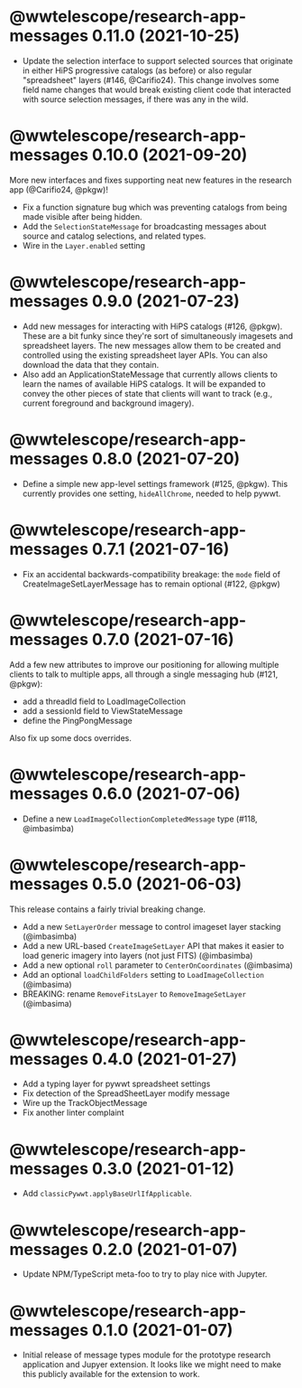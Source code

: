 # @wwtelescope/research-app-messages 0.11.0 (2021-10-25)

- Update the selection interface to support selected sources that originate in
  either HiPS progressive catalogs (as before) or also regular "spreadsheet"
  layers (#146, @Carifio24). This change involves some field name changes that
  would break existing client code that interacted with source selection
  messages, if there was any in the wild.


# @wwtelescope/research-app-messages 0.10.0 (2021-09-20)

More new interfaces and fixes supporting neat new features in the research app
(@Carifio24, @pkgw)!

- Fix a function signature bug which was preventing catalogs from being made
  visible after being hidden.
- Add the `SelectionStateMessage` for broadcasting messages about source and
  catalog selections, and related types.
- Wire in the `Layer.enabled` setting


# @wwtelescope/research-app-messages 0.9.0 (2021-07-23)

- Add new messages for interacting with HiPS catalogs (#126, @pkgw). These are a
  bit funky since they're sort of simultaneously imagesets and spreadsheet
  layers. The new messages allow them to be created and controlled using the
  existing spreadsheet layer APIs. You can also download the data that they
  contain.
- Also add an ApplicationStateMessage that currently allows clients to learn the
  names of available HiPS catalogs. It will be expanded to convey the other
  pieces of state that clients will want to track (e.g., current foreground and
  background imagery).


# @wwtelescope/research-app-messages 0.8.0 (2021-07-20)

- Define a simple new app-level settings framework (#125, @pkgw). This
  currently provides one setting, `hideAllChrome`, needed to help pywwt.


# @wwtelescope/research-app-messages 0.7.1 (2021-07-16)

- Fix an accidental backwards-compatibility breakage: the `mode` field of
  CreateImageSetLayerMessage has to remain optional (#122, @pkgw)


# @wwtelescope/research-app-messages 0.7.0 (2021-07-16)

Add a few new attributes to improve our positioning for allowing multiple
clients to talk to multiple apps, all through a single messaging hub (#121,
@pkgw):

- add a threadId field to LoadImageCollection
- add a sessionId field to ViewStateMessage
- define the PingPongMessage

Also fix up some docs overrides.


# @wwtelescope/research-app-messages 0.6.0 (2021-07-06)

- Define a new `LoadImageCollectionCompletedMessage` type (#118, @imbasimba)


# @wwtelescope/research-app-messages 0.5.0 (2021-06-03)

This release contains a fairly trivial breaking change.

- Add a new `SetLayerOrder` message to control imageset layer stacking
  (@imbasimba)
- Add a new URL-based `CreateImageSetLayer` API that makes it easier to
  load generic imagery into layers (not just FITS) (@imbasimba)
- Add a new optional `roll` parameter to `CenterOnCoordinates` (@imbasima)
- Add an optional `loadChildFolders` setting to `LoadImageCollection` (@imbasima)
- BREAKING: rename `RemoveFitsLayer` to `RemoveImageSetLayer` (@imbasima)


# @wwtelescope/research-app-messages 0.4.0 (2021-01-27)

- Add a typing layer for pywwt spreadsheet settings
- Fix detection of the SpreadSheetLayer modify message
- Wire up the TrackObjectMessage
- Fix another linter complaint


# @wwtelescope/research-app-messages 0.3.0 (2021-01-12)

- Add `classicPywwt.applyBaseUrlIfApplicable`.


# @wwtelescope/research-app-messages 0.2.0 (2021-01-07)

- Update NPM/TypeScript meta-foo to try to play nice with Jupyter.


# @wwtelescope/research-app-messages 0.1.0 (2021-01-07)

- Initial release of message types module for the prototype research application
  and Jupyer extension. It looks like we might need to make this publicly
  available for the extension to work.
